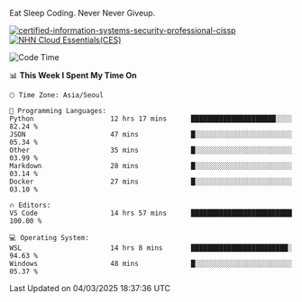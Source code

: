 Eat Sleep Coding.
Never Never Giveup.

[![certified-information-systems-security-professional-cissp](https://github.com/user-attachments/assets/d259884f-7f9a-4d80-a663-6968ead7464a)](https://www.credly.com/badges/f394a010-85a0-450b-9136-8043af01d71c/public_url)
[![NHN Cloud Essentials(CES)](https://github.com/user-attachments/assets/f405dcae-c923-424d-927f-e993bac10fa9)](https://www.nhncloud.com/kr/edu/certification/search)


<!--START_SECTION:waka-->
![Code Time](http://img.shields.io/badge/Code%20Time-3%2C927%20hrs%2046%20mins-blue)

📊 **This Week I Spent My Time On** 

```text
🕑︎ Time Zone: Asia/Seoul

💬 Programming Languages: 
Python                   12 hrs 17 mins      █████████████████████░░░░   82.24 % 
JSON                     47 mins             █░░░░░░░░░░░░░░░░░░░░░░░░   05.34 % 
Other                    35 mins             █░░░░░░░░░░░░░░░░░░░░░░░░   03.99 % 
Markdown                 28 mins             █░░░░░░░░░░░░░░░░░░░░░░░░   03.14 % 
Docker                   27 mins             █░░░░░░░░░░░░░░░░░░░░░░░░   03.10 % 

🔥 Editors: 
VS Code                  14 hrs 57 mins      █████████████████████████   100.00 % 

💻 Operating System: 
WSL                      14 hrs 8 mins       ████████████████████████░   94.63 % 
Windows                  48 mins             █░░░░░░░░░░░░░░░░░░░░░░░░   05.37 % 
```


 Last Updated on 04/03/2025 18:37:36 UTC
<!--END_SECTION:waka-->
